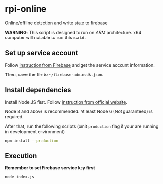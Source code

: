 # rpi-online
Online/offline detection and write state to firebase

__WARNING__: This script is designed to run on _ARM_ architecture. x64 computer will not able to run this script.

## Set up service account
Follow [instruction from Firebase](https://firebase.google.com/docs/admin/setup) and get the service account information.

Then, save the file to `~/firebase-adminsdk.json`.

## Install dependencies
Install Node.JS first. Follow [instruction from official website](https://nodejs.org/en/download/package-manager/#debian-and-ubuntu-based-linux-distributions).

Node 8 and above is recommended. At least Node 6 (Not guaranteed) is required.

After that, run the following scripts (omit `production` flag if your are running in development environment)
```bash
npm install --production
```


## Execution
__Remember to set Firebase service key first__
```bash
node index.js
```
